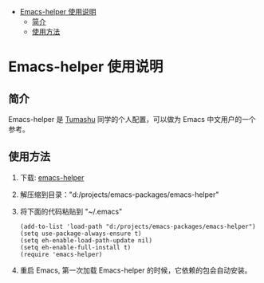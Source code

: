 - [Emacs-helper 使用说明](#emacs-helper-使用说明)
  - [简介](#简介)
  - [使用方法](#使用方法)

# Emacs-helper 使用说明<a id="orgheadline3"></a>

## 简介<a id="orgheadline1"></a>

Emacs-helper 是 [Tumashu](https://github.com/tumashu) 同学的个人配置，可以做为 Emacs 中文用户的一个参考。

## 使用方法<a id="orgheadline2"></a>

1.  下载: [emacs-helper](https://github.com/tumashu/emacs-helper/archive/master.zip)
2.  解压缩到目录："d:/projects/emacs-packages/emacs-helper"
3.  将下面的代码粘贴到 "~/.emacs"

        (add-to-list 'load-path "d:/projects/emacs-packages/emacs-helper")
        (setq use-package-always-ensure t)
        (setq eh-enable-load-path-update nil)
        (setq eh-enable-full-install t)
        (require 'emacs-helper)
4.  重启 Emacs, 第一次加载 Emacs-helper 的时候，它依赖的包会自动安装。
